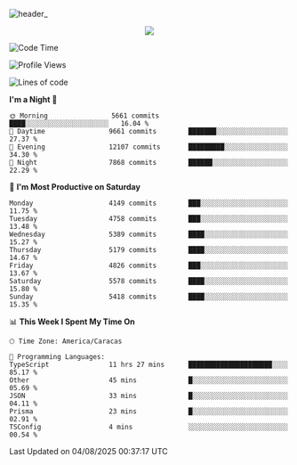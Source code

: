 ![header_](https://github.com/user-attachments/assets/4010d822-ccdc-4198-b608-18c773338d18)


<p align="center">
  <a href="http://www.github.com/thevacs">
    <img src="https://github-readme-streak-stats.herokuapp.com/?user=thevacs&stroke=ffffff&background=1c1917&ring=0891b2&fire=0891b2&currStreakNum=ffffff&currStreakLabel=0891b2&sideNums=ffffff&sideLabels=ffffff&dates=ffffff&hide_border=true" />
  </a>
</p>

<!--START_SECTION:waka-->
![Code Time](http://img.shields.io/badge/Code%20Time-3%2C614%20hrs%2025%20mins-blue)

![Profile Views](http://img.shields.io/badge/Profile%20Views-1-blue)

![Lines of code](https://img.shields.io/badge/From%20Hello%20World%20I%27ve%20Written-6.2%20million%20lines%20of%20code-blue)

**I'm a Night 🦉** 

```text
🌞 Morning                5661 commits        ████░░░░░░░░░░░░░░░░░░░░░   16.04 % 
🌆 Daytime                9661 commits        ███████░░░░░░░░░░░░░░░░░░   27.37 % 
🌃 Evening                12107 commits       █████████░░░░░░░░░░░░░░░░   34.30 % 
🌙 Night                  7868 commits        ██████░░░░░░░░░░░░░░░░░░░   22.29 % 
```
📅 **I'm Most Productive on Saturday** 

```text
Monday                   4149 commits        ███░░░░░░░░░░░░░░░░░░░░░░   11.75 % 
Tuesday                  4758 commits        ███░░░░░░░░░░░░░░░░░░░░░░   13.48 % 
Wednesday                5389 commits        ████░░░░░░░░░░░░░░░░░░░░░   15.27 % 
Thursday                 5179 commits        ████░░░░░░░░░░░░░░░░░░░░░   14.67 % 
Friday                   4826 commits        ███░░░░░░░░░░░░░░░░░░░░░░   13.67 % 
Saturday                 5578 commits        ████░░░░░░░░░░░░░░░░░░░░░   15.80 % 
Sunday                   5418 commits        ████░░░░░░░░░░░░░░░░░░░░░   15.35 % 
```


📊 **This Week I Spent My Time On** 

```text
🕑︎ Time Zone: America/Caracas

💬 Programming Languages: 
TypeScript               11 hrs 27 mins      █████████████████████░░░░   85.17 % 
Other                    45 mins             █░░░░░░░░░░░░░░░░░░░░░░░░   05.69 % 
JSON                     33 mins             █░░░░░░░░░░░░░░░░░░░░░░░░   04.11 % 
Prisma                   23 mins             █░░░░░░░░░░░░░░░░░░░░░░░░   02.91 % 
TSConfig                 4 mins              ░░░░░░░░░░░░░░░░░░░░░░░░░   00.54 % 
```


 Last Updated on 04/08/2025 00:37:17 UTC
<!--END_SECTION:waka-->
